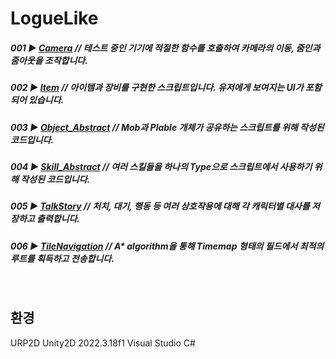 # LogueLike

##### 001 ▶ [Camera](https://github.com/pima86/LogueLike/blob/main/Camera/TouchCam.cs) // 테스트 중인 기기에 적절한 함수를 호출하여 카메라의 이동, 줌인과 줌아웃을 조작합니다.
##### 002 ▶ [Item](https://github.com/pima86/LogueLike/tree/main/Item) // 아이템과 장비를 구현한 스크립트입니다. 유저에게 보여지는 UI가 포함되어 있습니다.
##### 003 ▶ [Object_Abstract](https://github.com/pima86/LogueLike/tree/main/Object_Abstract) // Mob과 Plable 개체가 공유하는 스크립트를 위해 작성된 코드입니다.
##### 004 ▶ [Skill_Abstract](https://github.com/pima86/LogueLike/tree/main/Skill_Abstract) // 여러 스킬들을 하나의 Type으로 스크립트에서 사용하기 위해 작성된 코드입니다.
##### 005 ▶ [TalkStory](https://github.com/pima86/LogueLike/blob/main/TalkStory/Personality.cs) // 처치, 대기, 행동 등 여러 상호작용에 대해 각 캐릭터별 대사를 저장하고 출력합니다.
##### 006 ▶ [TileNavigation](https://github.com/pima86/LogueLike/blob/main/TileNavigation.cs) //  A* algorithm을 통해 Timemap 형태의 필드에서 최적의 루트를 획득하고 전송합니다.


<br/>  

## 환경

URP2D
Unity2D 2022.3.18f1
Visual Studio C#
